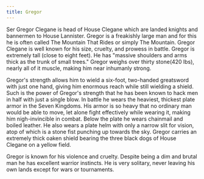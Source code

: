 ```yaml
---
title: Gregor
---
```


Ser Gregor Clegane is head of House Clegane which are landed knights and bannermen to House Lannister. Gregor is a freakishly large man and for this he is often called The Mountain That Rides or simply The Mountain. Gregor Clegane is well known for his size, cruelty, and prowess in battle. Gregor is extremely tall (close to eight feet). He has "massive shoulders and arms thick as the trunk of small trees." Gregor weighs over thirty stone(420 lbs), nearly all of it muscle, making him near inhumanly strong.

Gregor's strength allows him to wield a six-foot, two-handed greatsword with just one hand, giving him enormous reach while still wielding a shield. Such is the power of Gregor's strength that he has been known to hack men in half with just a single blow. In battle he wears the heaviest, thickest plate armor in the Seven Kingdoms. His armor is so heavy that no ordinary man would be able to move, let alone fight effectively while wearing it, making him nigh-invincible in combat. Below the plate he wears chainmail and boiled leather. He also wears a plate helm with only a narrow slit for vision, atop of which is a stone fist punching up towards the sky. Gregor carries an extremely thick oaken shield bearing the three black dogs of House Clegane on a yellow field.

Gregor is known for his violence and cruelty. Despite being a dim and brutal man he has excellent warrior instincts. He is very solitary, never leaving his own lands except for wars or tournaments.


